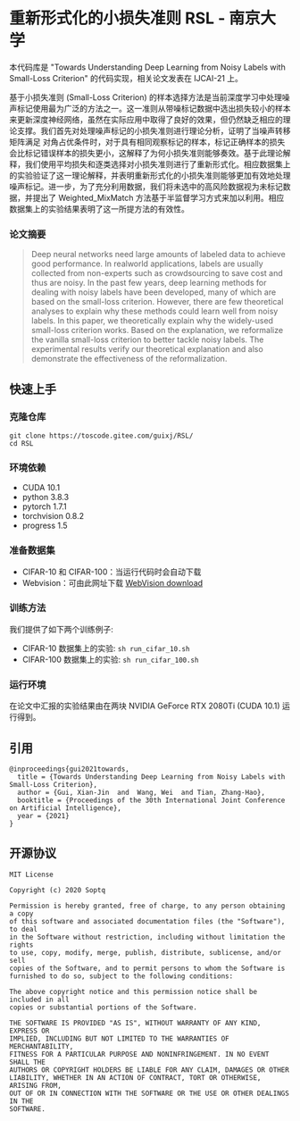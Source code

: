 # 重新形式化的小损失准则 RSL - 南京大学
本代码库是 "Towards Understanding Deep Learning from Noisy Labels with Small-Loss Criterion" 的代码实现，相关论文发表在 IJCAI-21 上。

基于小损失准则 (Small-Loss Criterion) 的样本选择方法是当前深度学习中处理噪声标记使用最为广泛的方法之一。这一准则从带噪标记数据中选出损失较小的样本来更新深度神经网络，虽然在实际应用中取得了良好的效果，但仍然缺乏相应的理论支撑。我们首先对处理噪声标记的小损失准则进行理论分析，证明了当噪声转移矩阵满足 对角占优条件时，对于具有相同观察标记的样本，标记正确样本的损失会比标记错误样本的损失更小，这解释了为何小损失准则能够奏效。基于此理论解释，我们使用平均损失和逐类选择对小损失准则进行了重新形式化。相应数据集上的实验验证了这一理论解释，并表明重新形式化的小损失准则能够更加有效地处理噪声标记。进一步，为了充分利用数据，我们将未选中的高风险数据视为未标记数据，并提出了 Weighted_MixMatch 方法基于半监督学习方式来加以利用。相应数据集上的实验结果表明了这一所提方法的有效性。

### 论文摘要

> Deep neural networks need large amounts of labeled data to achieve good performance. In realworld applications, labels are usually collected from non-experts such as crowdsourcing to save cost and thus are noisy. In the past few years, deep learning methods for dealing with noisy labels have been developed, many of which are based on the small-loss criterion. However, there are few theoretical analyses to explain why these methods could learn well from noisy labels. In this paper, we theoretically explain why the widely-used small-loss criterion works. Based on the explanation, we reformalize the vanilla small-loss criterion to better tackle noisy labels. The experimental results verify our theoretical explanation and also demonstrate the effectiveness of the reformalization.

## 快速上手

### 克隆仓库

```
git clone https://toscode.gitee.com/guixj/RSL/
cd RSL
```

### 环境依赖

+ CUDA 10.1
+ python 3.8.3
+ pytorch  1.7.1
+ torchvision  0.8.2
+ progress 1.5

### 准备数据集

+ CIFAR-10 和 CIFAR-100：当运行代码时会自动下载 
+ Webvision：可由此网址下载 [WebVision download](https://data.vision.ee.ethz.ch/cvl/webvision/dataset2017.html)


### 训练方法

我们提供了如下两个训练例子:

- CIFAR-10 数据集上的实验: `sh run_cifar_10.sh`
- CIFAR-100 数据集上的实验: `sh run_cifar_100.sh`

### 运行环境

在论文中汇报的实验结果由在两块 NVIDIA GeForce RTX 2080Ti (CUDA 10.1) 运行得到。


## 引用

```
@inproceedings{gui2021towards,
  title = {Towards Understanding Deep Learning from Noisy Labels with Small-Loss Criterion},
  author = {Gui, Xian-Jin  and  Wang, Wei  and Tian, Zhang-Hao},
  booktitle = {Proceedings of the 30th International Joint Conference on Artificial Intelligence},
  year = {2021}
}
```

## 开源协议

```
MIT License

Copyright (c) 2020 Soptq

Permission is hereby granted, free of charge, to any person obtaining a copy
of this software and associated documentation files (the "Software"), to deal
in the Software without restriction, including without limitation the rights
to use, copy, modify, merge, publish, distribute, sublicense, and/or sell
copies of the Software, and to permit persons to whom the Software is
furnished to do so, subject to the following conditions:

The above copyright notice and this permission notice shall be included in all
copies or substantial portions of the Software.

THE SOFTWARE IS PROVIDED "AS IS", WITHOUT WARRANTY OF ANY KIND, EXPRESS OR
IMPLIED, INCLUDING BUT NOT LIMITED TO THE WARRANTIES OF MERCHANTABILITY,
FITNESS FOR A PARTICULAR PURPOSE AND NONINFRINGEMENT. IN NO EVENT SHALL THE
AUTHORS OR COPYRIGHT HOLDERS BE LIABLE FOR ANY CLAIM, DAMAGES OR OTHER
LIABILITY, WHETHER IN AN ACTION OF CONTRACT, TORT OR OTHERWISE, ARISING FROM,
OUT OF OR IN CONNECTION WITH THE SOFTWARE OR THE USE OR OTHER DEALINGS IN THE
SOFTWARE.
```


